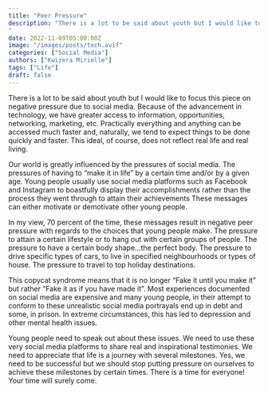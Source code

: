 ```yaml
---
title: "Peer Pressure"
description: "There is a lot to be said about youth but I would like to focus this piece on negative pressure due to social media. Because of the advancement in technology, we have greater access to information, opportunities, networking, marketing, etc. Practically everything and anything can be accessed much faster and, naturally, we tend to expect things to be done quickly and faster. This ideal, of course, does not reflect real life and real living.
"
date: 2022-11-09T05:00:00Z
image: "/images/posts/tech.avif"
categories: ["Social Media"]
authors: ["Kwizera Mirielle"]
tags: ["Life"]
draft: false
---
```

There is a lot to be said about youth but I would like to focus this piece on negative pressure due to social media. Because of the advancement in technology, we have greater access to information, opportunities, networking, marketing, etc. Practically everything and anything can be accessed much faster and, naturally, we tend to expect things to be done quickly and faster. This ideal, of course, does not reflect real life and real living.

Our world is greatly influenced by the pressures of social media. The pressures of having to “make it in life” by a certain time and/or by a given age. Young people usually use social media platforms such as Facebook and Instagram to boastfully display their accomplishments rather than the process they went through to attain their achievements These messages can either motivate or demotivate other young people.

In my view, 70 percent of the time, these messages result in negative peer pressure with regards to the choices that young people make. The pressure to attain a certain lifestyle or to hang out with certain groups of people. The pressure to have a certain body shape…the perfect body. The pressure to drive specific types of cars, to live in specified neighbourhoods or types of house. The pressure to travel to top holiday destinations.

This copycat syndrome means that it is no longer “Fake it until you make it” but rather “Fake it as if you have made it”. Most experiences documented on social media are expensive and many young people, in their attempt to conform to these unrealistic social media portrayals end up in debt and some, in prison. In extreme circumstances, this has led to depression and other mental health issues.

Young people need to speak out about these issues. We need to use these very social media platforms to share real and inspirational testimonies. We need to appreciate that life is a journey with several milestones. Yes, we need to be successful but we should stop putting pressure on ourselves to achieve these milestones by certain times. There is a time for everyone! Your time will surely come.